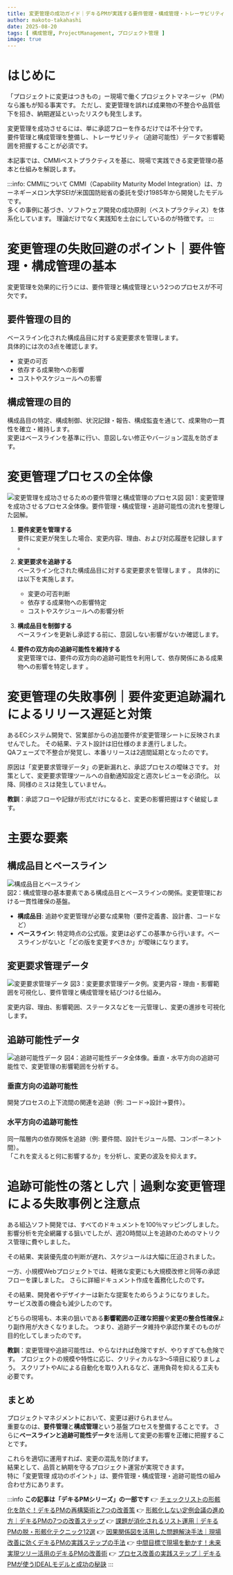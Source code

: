 ```yaml
---
title: 変更管理の成功ガイド｜デキるPMが実践する要件管理・構成管理・トレーサビリティ活用法
author: makoto-takahashi
date: 2025-08-20
tags: [ 構成管理, ProjectManagement, プロジェクト管理 ]
image: true
---
```


# はじめに

「プロジェクトに変更はつきもの」ー現場で働くプロジェクトマネージャ（PM）なら誰もが知る事実です。
ただし、変更管理を誤れば成果物の不整合や品質低下を招き、納期遅延といったリスクも発生します。

変更管理を成功させるには、単に承認フローを作るだけでは不十分です。  
要件管理と構成管理を整備し、トレーサビリティ（追跡可能性）データで影響範囲を把握することが必須です。

本記事では、CMMIベストプラクティスを基に、現場で実践できる変更管理の基本と仕組みを解説します。

:::info: CMMIについて
CMMI（Capability Maturity Model Integration）は、カーネギーメロン大学SEIが米国国防総省の委託を受け1985年から開発したモデルです。  
多くの事例に基づき、ソフトウェア開発の成功原則（ベストプラクティス）を体系化しています。
理論だけでなく実践知を土台にしているのが特徴です。
:::

# 変更管理の失敗回避のポイント｜要件管理・構成管理の基本
変更管理を効果的に行うには、要件管理と構成管理という2つのプロセスが不可欠です。

## 要件管理の目的
ベースライン化された構成品目に対する変更要求を管理します。  
具体的には次の3点を確認します。  
- 変更の可否
- 依存する成果物への影響
- コストやスケジュールへの影響

## 構成管理の目的
構成品目の特定、構成制御、状況記録・報告、構成監査を通じて、成果物の一貫性を確立・維持します。  
変更はベースラインを基準に行い、意図しない修正やバージョン混乱を防ぎます。

# 変更管理プロセスの全体像

![変更管理を成功させるための要件管理と構成管理のプロセス図](/img/pm/configuration_management_rm_cm_process.png)
図1：変更管理を成功させるプロセス全体像。要件管理・構成管理・追跡可能性の流れを整理した図解。

1. **要件変更を管理する**  
   要件に変更が発生した場合、変更内容、理由、および対応履歴を記録します 。

2. **変更要求を追跡する**  
   ベースライン化された構成品目に対する変更要求を管理します 。
   具体的には以下を実施します。  
    - 変更の可否判断  
    - 依存する成果物への影響特定  
    - コストやスケジュールへの影響分析

3. **構成品目を制御する**  
   ベースラインを更新し承認する前に、意図しない影響がないか確認します。

4. **要件の双方向の追跡可能性を維持する**  
   変更管理では、要件の双方向の追跡可能性を利用して、依存関係にある成果物への影響を特定します 。

# 変更管理の失敗事例｜要件変更追跡漏れによるリリース遅延と対策
あるECシステム開発で、営業部からの追加要件が変更管理シートに反映されませんでした。
その結果、テスト設計は旧仕様のまま進行しました。  
QAフェーズで不整合が発覚し、本番リリースは2週間延期となったのです。

原因は「変更要求管理データ」の更新漏れと、承認プロセスの曖昧さです。
対策として、変更要求管理ツールへの自動通知設定と週次レビューを必須化。
以降、同様のミスは発生していません。

**教訓**：承認フローや記録が形式だけになると、変更の影響把握はすぐ破綻します。

# 主要な要素

## 構成品目とベースライン
![構成品目とベースライン](/img/pm/configuration_management_systempng.png)  
図2：構成管理の基本要素である構成品目とベースラインの関係。変更管理における一貫性確保の基盤。

- **構成品目**: 追跡や変更管理が必要な成果物（要件定義書、設計書、コードなど）
- **ベースライン**: 特定時点の公式版。変更は必ずこの基準から行います。ベースラインがないと「どの版を変更すべきか」が曖昧になります。

## 変更要求管理データ
![変更要求管理データ](/img/pm/configuration_management_change_request_management_data.png) 
図3：変更要求管理データ例。変更内容・理由・影響範囲を可視化し、要件管理と構成管理を結びつける仕組み。

変更内容、理由、影響範囲、ステータスなどを一元管理し、変更の進捗を可視化します。

## 追跡可能性データ
![追跡可能性データ](/img/pm/configuration_management_traceability_data.png) 
図4：追跡可能性データ全体像。垂直・水平方向の追跡可能性で、変更管理の影響範囲を分析する。

### 垂直方向の追跡可能性
開発プロセスの上下流間の関連を追跡（例: コード→設計→要件）。

### 水平方向の追跡可能性
同一階層内の依存関係を追跡（例: 要件間、設計モジュール間、コンポーネント間）。  
「これを変えると何に影響するか」を分析し、変更の波及を抑えます。

# 追跡可能性の落とし穴｜過剰な変更管理による失敗事例と注意点
ある組込ソフト開発では、すべてのドキュメントを100％マッピングしました。
影響分析を完全網羅する狙いでしたが、週20時間以上を追跡のためのマトリクス管理に費やしました。

その結果、実装優先度の判断が遅れ、スケジュールは大幅に圧迫されました。

一方、小規模Webプロジェクトでは、軽微な変更にも大規模改修と同等の承認フローを課しました。
さらに詳細ドキュメント作成を義務化したのです。

その結果、開発者やデザイナーは新たな提案をためらうようになりました。  
サービス改善の機会も減少したのです。

どちらの現場も、本来の狙いである**影響範囲の正確な把握**や**変更の整合性確保**より副作用が大きくなりました。
つまり、追跡データ維持や承認作業そのものが目的化してしまったのです。

**教訓**：変更管理や追跡可能性は、やらなければ危険ですが、やりすぎても危険です。
プロジェクトの規模や特性に応じ、クリティカルな3〜5項目に絞りましょう。
スクリプトやAIによる自動化を取り入れるなど、運用負荷を抑える工夫も必要です。

## まとめ
プロジェクトマネジメントにおいて、変更は避けられません。  
重要なのは、**要件管理**と**構成管理**という基盤プロセスを整備することです。
さらに**ベースラインと追跡可能性データ**を活用して変更の影響を正確に把握することです。  

これらを適切に運用すれば、変更の混乱を防げます。  
結果として、品質と納期を守るプロジェクト運営が実現できます。  
特に「変更管理 成功のポイント」は、要件管理・構成管理・追跡可能性の組み合わせ方にあります。

:::info
**この記事は「デキるPMシリーズ」の一部です**
👉 [チェックリストの形骸化を防ぐ！デキるPMの再構築術と7つの改善策](https://developer.mamezou-tech.com/blogs/2025/07/10/pm_checklist_rebuild_and_improve/)
👉 [形骸化しない定例会議の進め方｜デキるPMの7つの改善ステップ](https://developer.mamezou-tech.com/blogs/2025/07/18/pm_meeting_rebuild_and_improve/)
👉 [課題が消化されるリスト運用｜デキるPMの脱・形骸化テクニック12選](https://developer.mamezou-tech.com/blogs/2025/07/24/issue_list_rebuilding_and_practical_tips_for_pms/)
👉 [因果関係図を活用した問題解決手法｜現場改善に効くデキるPMの実践ステップの手法](https://developer.mamezou-tech.com/blogs/2025/08/05/problem_solving_with_cause_effect_diagram/)
👉 [中間目標で現場を動かす！未来実現ツリー活用のデキるPMの改善術](https://developer.mamezou-tech.com/blogs/2025/08/14/improvement_plan_with_future_reality_tree/)
👉 [プロセス改善の実践ステップ｜デキるPMが使うIDEALモデルと成功の秘訣](https://developer.mamezou-tech.com/blogs/2025/08/08/pm_process_improvement_ideal_model_and_practical_steps/)
:::